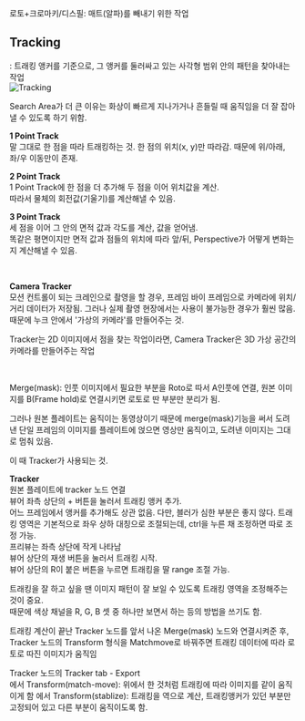 로토+크로마키/디스필: 매트(알파)를 빼내기 위한 작업   

## Tracking
: 트래킹 앵커를 기준으로, 그 앵커를 둘러싸고 있는 사각형 범위 안의 패턴을 찾아내는 작업   
![Tracking](https://learn.foundry.com/nuke/content/resources/images/ug_images/tracker_anchor.png)

Search Area가 더 큰 이유는 화상이 빠르게 지나가거나 흔들릴 때 움직임을 더 잘 잡아낼 수 있도록 하기 위함.   

**1 Point Track**    
말 그대로 한 점을 따라 트래킹하는 것. 
한 점의 위치(x, y)만 따라감. 때문에 위/아래, 좌/우 이동만이 존재.   

**2 Point Track**    
1 Point Track에 한 점을 더 추가해 두 점을 이어 위치값을 계산.    
따라서 물체의 회전값(기울기)를 계산해낼 수 있음.    

**3 Point Track**   
세 점을 이어 그 안의 면적 값과 각도를 계산, 값을 얻어냄.   
똑같은 평면이지만 면적 값과 점들의 위치에 따라 앞/뒤, Perspective가 어떻게 변화는지 계산해낼 수 있음.   

<br/>

**Camera Tracker**  
모션 컨트롤이 되는 크레인으로 촬영을 할 경우, 프레임 바이 프레임으로 카메라에 위치/거리 데이터가 저장됨. 
그러나 실제 촬영 현장에서는 사용이 불가능한 경우가 훨씬 많음.   
때문에 누크 안에서 '가상의 카메라'를 만들어주는 것.    

Tracker는 2D 이미지에서 점을 찾는 작업이라면, Camera Tracker은 3D 가상 공간의 카메라를 만들어주는 작업   


<br/>

Merge(mask): 인풋 이미지에서 필요한 부분을 Roto로 따서 A인풋에 연결, 원본 이미지를 B(Frame hold)로 연결시키면 로토로 딴 부분만 분리가 됨. 

그러나 원본 플레이트는 움직이는 동영상이기 때문에 merge(mask)기능을 써서 도려낸 단일 프레임의 이미지를 플레이트에 얹으면 영상만 움직이고, 도려낸 이미지는 그대로 멈춰 있음. 

이 때 Tracker가 사용되는 것. 

**Tracker**    
원본 플레이트에 tracker 노드 연결   
뷰어 좌측 상단의 + 버튼을 눌러서 트래킹 앵커 추가.    
어느 프레임에서 앵커를 추가해도 상관 없음. 다만, 블러가 심한 부분은 좋지 않다. 
트래킹 영역은 기본적으로 좌우 상하 대칭으로 조절되는데, ctrl을 누른 채 조정하면 따로 조정 가능.   
프리뷰는 좌측 상단에 작게 나타남  
뷰어 상단의 재생 버튼을 눌러서 트래킹 시작.   
뷰어 상단의 R이 붙은 버튼을 누르면 트래킹을 딸 range 조절 가능.  

트래킹을 잘 하고 싶을 땐 이미지 패턴이 잘 보일 수 있도록 트래킹 영역을 조정해주는 것이 중요.  
때문에 색상 채널을 R, G, B 셋 중 하나만 보면서 하는 등의 방법을 쓰기도 함. 

트래킹 계산이 끝난 Tracker 노드를 앞서 나온 Merge(mask) 노드와 연결시켜준 후, Tracker 노드의 Transform 형식을 Matchmove로 바꿔주면 트래킹 데이터에 따라 로토로 따진 이미지가 움직임 

Tracker 노드의 Tracker tab - Export   
에서 Transform(match-move): 위에서 한 것처럼 트래킹에 따라 이미지를 같이 움직이게 함
에서 Transform(stablize): 트래킹을 역으로 계산, 트래킹앵커가 있던 부분만 고정되어 있고 다른 부분이 움직이도록 함.  
